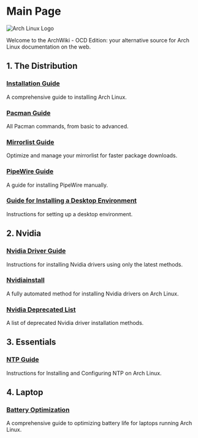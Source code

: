 # Main Page

![Arch Linux Logo](https://archlinux.org/static/logos/archlinux-logo-light-scalable.1ae4cc2e2469.svg)

Welcome to the ArchWiki - OCD Edition: your alternative source for Arch Linux documentation on the web.

## 1. The Distribution

### [Installation Guide](https://github.com/Justus0405/Arch-Wiki/blob/main/src/Installation/installation.md)
A comprehensive guide to installing Arch Linux.

### [Pacman Guide](https://github.com/Justus0405/Arch-Wiki/blob/main/src/Pacman/pacman.md)
All Pacman commands, from basic to advanced.

### [Mirrorlist Guide](https://github.com/Justus0405/Arch-Wiki/blob/main/src/Pacman/mirrorlist.md)
Optimize and manage your mirrorlist for faster package downloads.

### [PipeWire Guide](https://github.com/Justus0405/Arch-Wiki/blob/main/src/Pipewire/pipewire.md)
A guide for installing PipeWire manually.

### [Guide for Installing a Desktop Environment](https://github.com/Justus0405/Arch-Wiki/blob/main/src/Desktop/desktop.md)
Instructions for setting up a desktop environment.

## 2. Nvidia

### [Nvidia Driver Guide](https://github.com/Justus0405/Arch-Wiki/blob/main/src/Nvidia/nvidia.md)
Instructions for installing Nvidia drivers using only the latest methods.

### [Nvidiainstall](https://github.com/Justus0405/Nvidiainstall)
A fully automated method for installing Nvidia drivers on Arch Linux.

### [Nvidia Deprecated List](https://github.com/Justus0405/Arch-Wiki/blob/main/src/Nvidia/nvidia-depricated.md)
A list of deprecated Nvidia driver installation methods.

## 3. Essentials

### [NTP Guide](https://github.com/Justus0405/Arch-Wiki/blob/main/src/Essentials/ntp.md)
Instructions for Installing and Configuring NTP on Arch Linux.

## 4. Laptop

### [Battery Optimization](https://github.com/Justus0405/Arch-Wiki/blob/main/src/Laptop/laptop.md)
A comprehensive guide to optimizing battery life for laptops running Arch Linux.
